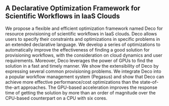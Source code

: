 ## **A Declarative Optimization Framework for Scientific Workflows in IaaS Clouds** ##

We propose a flexible and efficient optimization framework named Deco for resource provisioning of scientific
workflows in IaaS clouds. Deco allows users to specify
their constraints and optimizations in specific problems in
an extended declarative language. We develop a series of
optimizations to automatically improve the effectiveness of
finding a good solution for provisioning workflows, with
the consideration on cloud dynamics and user requirements.
Moreover, Deco leverages the power of GPUs to find the
solution in a fast and timely manner. We show the extensibility of Deco by expressing several common provisioning
problems. We integrate Deco into a popular workflow
management system (Pegasus) and show that Deco can
achieve more effective performance/cost optimizations than
the state-of-the-art approaches. The GPU-based acceleration
improves the response time of getting the solution by more
than an order of magnitude over the CPU-based counterpart
on a CPU with six cores.